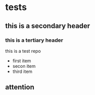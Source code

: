 # tests 
## this is a secondary header
### this is a tertiary header
this is a test repo
* first item
* secon item
* third item

## attention
